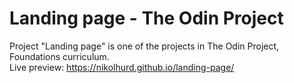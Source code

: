 # Landing page - The Odin Project

Project "Landing page" is one of the projects in The Odin Project, Foundations curriculum.<br>
Live preview: https://nikolhurd.github.io/landing-page/
